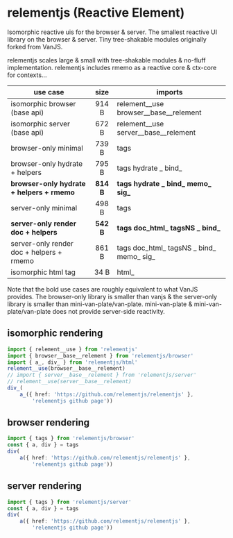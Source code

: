 # relementjs (Reactive Element)

Isomorphic reactive uis for the browser & server.
The smallest reactive UI library on the browser & server.
Tiny tree-shakable modules originally forked from VanJS.

relementjs scales large & small with tree-shakable modules & no-fluff implementation.
relementjs includes rmemo as a reactive core & ctx-core for contexts...

| use case                                   |   size    | imports                                  |
|--------------------------------------------|:---------:|------------------------------------------|
| isomorphic browser (base api)              |   914 B   | relement__use browser__base__relement    |
| isomorphic server (base api)               |   672 B   | relement__use server__base__relement     |
| browser-only minimal                       |   739 B   | tags                                     |
| browser-only hydrate + helpers             |   795 B   | tags hydrate _ bind_                     |
| **browser-only hydrate + helpers + rmemo** | **814 B** | **tags hydrate _ bind_ memo_ sig_**      |
| server-only minimal                        |   498 B   | tags                                     |
| **server-only render doc + helpers**       | **542 B** | **tags doc_html_ tagsNS _ bind_**        |
| server-only render doc + helpers + rmemo   |   861 B   | tags doc_html_ tagsNS _ bind_ memo_ sig_ |
| isomorphic html tag                        |   34 B    | html_                                    |

Note that the bold use cases are roughly equivalent to what VanJS provides. The browser-only library is smaller than
vanjs & the server-only library is smaller than mini-van-plate/van-plate. mini-van-plate & mini-van-plate/van-plate
does not provide server-side reactivity.

## isomorphic rendering

```ts
import { relement__use } from 'relementjs'
import { browser__base__relement } from 'relementjs/browser'
import { a_, div_ } from 'relementjs/html'
relement__use(browser__base__relement)
// import { server__base__relement } from 'relementjs/server'
// relement__use(server__base__relement)
div_(
	a_({ href: 'https://github.com/relementjs/relementjs' },
		'relementjs github page'))
```

## browser rendering

```ts
import { tags } from 'relementjs/browser'
const { a, div } = tags
div(
	a({ href: 'https://github.com/relementjs/relementjs' },
		'relementjs github page'))
```

## server rendering

```ts
import { tags } from 'relementjs/server'
const { a, div } = tags
div(
	a({ href: 'https://github.com/relementjs/relementjs' },
		'relementjs github page'))
```
